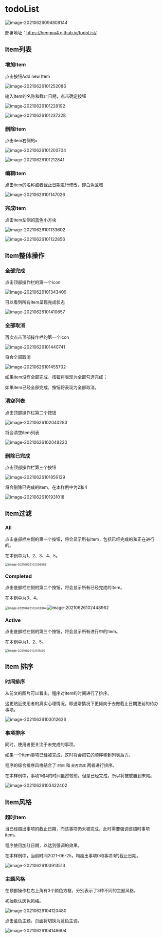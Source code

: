 # todoList

![image-20210626094808144](README.assets/image-20210626094808144.png)

部署地址：https://hengqu4.github.io/todoList/



## Item列表

### 增加Item

点击按钮Add new Item

![image-20210626101252086](README.assets/image-20210626101252086.png)

输入Item的名称和截止日期，点击确定按钮

![image-20210626101228192](README.assets/image-20210626101228192.png)

![image-20210626101237328](README.assets/image-20210626101237328.png)



### 删除Item

点击item右侧的`x`

![image-20210626101200704](README.assets/image-20210626101200704.png)

![image-20210626101212841](README.assets/image-20210626101212841.png)

### 编辑Item

点击item的名称或者截止日期进行修改，即白色区域

![image-20210626101147026](README.assets/image-20210626101147026.png)

### 完成Item

点击item左侧的蓝色小方块

![image-20210626101133602](README.assets/image-20210626101133602.png)

![image-20210626101122856](README.assets/image-20210626101122856.png)

## Item整体操作

### 全部完成

点击顶部操作栏的第一个icon

![image-20210626101343409](README.assets/image-20210626101343409.png)

可以看到所有item呈现完成状态

![image-20210626101410657](README.assets/image-20210626101410657.png)

### 全部取消

再次点击顶部操作栏的第一个icon

![image-20210626101440741](README.assets/image-20210626101440741.png)

将会全部取消

![image-20210626101455702](README.assets/image-20210626101455702.png)

如果item没有全部完成，按钮将表现为全部勾选完成；

如果item已经全部完成，按钮将表现为全部取消。

### 清空列表

点击顶部操作栏第二个按钮

![image-20210626102040283](README.assets/image-20210626102040283.png)

将会清空item列表

![image-20210626102048220](README.assets/image-20210626102048220.png)



### 删除已完成

点击顶部操作栏第三个按钮

![image-20210626101856129](README.assets/image-20210626101856129.png)

将会删除已完成的item，在本样例中为2和4

![image-20210626101931018](README.assets/image-20210626101931018.png)

## Item过滤

### All

点击底部栏左侧的第一个按钮，将会显示所有Item，包括已经完成的和正在进行的。

在本例中为1、2、3、4、5。

<img src="README.assets/image-20210626102336588.png" alt="image-20210626102336588" style="zoom:67%;" />

### Completed

点击底部栏左侧的第二个按钮，将会显示所有已经完成的Item。

在本例中为3、4。

<img src="README.assets/image-20210626102433364.png" alt="image-20210626102433364" style="zoom:67%;" />![image-20210626102448962](README.assets/image-20210626102448962.png)

### Active

点击底部栏左侧的第三个按钮，将会显示所有进行中的Item。

在本例中为1、2、5。

<img src="README.assets/image-20210626102511459.png" alt="image-20210626102511459" style="zoom:67%;" />

## Item 排序

### 时间排序

从前文的图片可以看出，程序对item的时间进行了排序。

这更贴近使用者的真实心理情况，即通常情况下更倾向于去做截止日期更前的待办事项。

![image-20210626103012626](README.assets/image-20210626103012626.png)

### 事项排序

同时，使用者更关注于未完成的事项。

如果一个item事项已经被完成，这时将会把它的顺序移到列表后方。

程序的综合排序风格结合了 `时间` 和 `是否完成`  两者进行排序。

在本样例中，事项1和4的时间虽然较前，但是已经完成，所以将被放置到末尾。

![image-20210626103422402](README.assets/image-20210626103422402.png)

## Item风格

### 超时Item

当已经超出事项的截止日期，而该事项仍未被完成，此时需要强调该超时事项item。

程序使用加红日期，以达到强调的效果。

在本样例中，当前时间2021-06-25，均超出事项0和事项3的截止日期。

![image-20210626103913513](README.assets/image-20210626103913513.png)

### 主题风格

在顶部操作栏右上角有3个颜色方框，分别表示了3种不同的主题风格。

初始默认灰色风格。

![image-20210626104120480](README.assets/image-20210626104120480.png)

点击蓝色主题，页面将切换为蓝色主调。

![image-20210626104146604](README.assets/image-20210626104146604.png)

